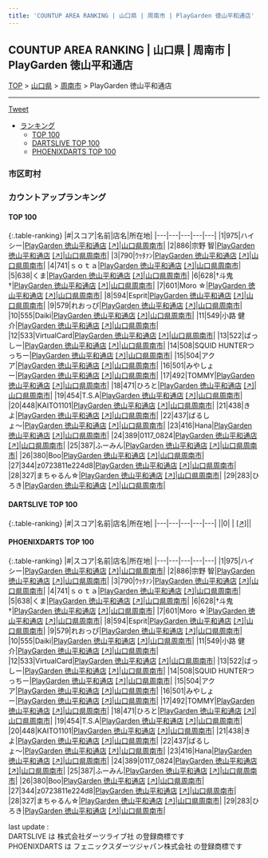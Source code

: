```yaml
---
title: 'COUNTUP AREA RANKING | 山口県 | 周南市 | PlayGarden 徳山平和通店'
---
```

## COUNTUP AREA RANKING | 山口県 | 周南市 | PlayGarden 徳山平和通店

[TOP](/darts/rank/) > [山口県](/darts/rank/山口県/) > [周南市](/darts/rank/山口県/周南市/) > PlayGarden 徳山平和通店

___

<a href="https://twitter.com/share?ref_src=twsrc%5Etfw" data-text="COUNTUP AREA RANKING | 山口県周南市PlayGarden 徳山平和通店" class="twitter-share-button" data-hashtags="DARTSLIVE,PHOENIXDARTS,darts,ダーツ" data-show-count="false">Tweet</a>

* [ランキング](#カウントアップランキング)
    * [TOP 100](#top-100)
    * [DARTSLIVE TOP 100](#dartslive-top-100)
    * [PHOENIXDARTS TOP 100](#phoenixdarts-top-100)

### 市区町村

<ul>

</ul>

### カウントアップランキング

#### TOP 100



{:.table-ranking}
|#|スコア|名前|店名|所在地|
|---|---|---|---|---|
|1|975|<span class="rank-name-pd">ハイシー</span>|<a href="/darts/rank/shops/83461.html">PlayGarden 徳山平和通店</a> <a href="https://vs.phoenixdarts.com/jp/shop/shopDetailInfo/s_83461?s_seq=83461">[↗]</a>|<a href="/darts/rank/山口県/周南市">山口県周南市</a>|
|2|886|<span class="rank-name-pd"><span class="pro-icon-pd"></span>宗野 智</span>|<a href="/darts/rank/shops/83461.html">PlayGarden 徳山平和通店</a> <a href="https://vs.phoenixdarts.com/jp/shop/shopDetailInfo/s_83461?s_seq=83461">[↗]</a>|<a href="/darts/rank/山口県/周南市">山口県周南市</a>|
|3|790|<span class="rank-name-pd">ｳｩﾀｧﾝ</span>|<a href="/darts/rank/shops/83461.html">PlayGarden 徳山平和通店</a> <a href="https://vs.phoenixdarts.com/jp/shop/shopDetailInfo/s_83461?s_seq=83461">[↗]</a>|<a href="/darts/rank/山口県/周南市">山口県周南市</a>|
|4|741|<span class="rank-name-pd">ｓｏｔａ</span>|<a href="/darts/rank/shops/83461.html">PlayGarden 徳山平和通店</a> <a href="https://vs.phoenixdarts.com/jp/shop/shopDetailInfo/s_83461?s_seq=83461">[↗]</a>|<a href="/darts/rank/山口県/周南市">山口県周南市</a>|
|5|638|<span class="rank-name-pd">くま</span>|<a href="/darts/rank/shops/83461.html">PlayGarden 徳山平和通店</a> <a href="https://vs.phoenixdarts.com/jp/shop/shopDetailInfo/s_83461?s_seq=83461">[↗]</a>|<a href="/darts/rank/山口県/周南市">山口県周南市</a>|
|6|628|<span class="rank-name-pd">†斗鬼†</span>|<a href="/darts/rank/shops/83461.html">PlayGarden 徳山平和通店</a> <a href="https://vs.phoenixdarts.com/jp/shop/shopDetailInfo/s_83461?s_seq=83461">[↗]</a>|<a href="/darts/rank/山口県/周南市">山口県周南市</a>|
|7|601|<span class="rank-name-pd">Moro ☆</span>|<a href="/darts/rank/shops/83461.html">PlayGarden 徳山平和通店</a> <a href="https://vs.phoenixdarts.com/jp/shop/shopDetailInfo/s_83461?s_seq=83461">[↗]</a>|<a href="/darts/rank/山口県/周南市">山口県周南市</a>|
|8|594|<span class="rank-name-pd">Esprit</span>|<a href="/darts/rank/shops/83461.html">PlayGarden 徳山平和通店</a> <a href="https://vs.phoenixdarts.com/jp/shop/shopDetailInfo/s_83461?s_seq=83461">[↗]</a>|<a href="/darts/rank/山口県/周南市">山口県周南市</a>|
|9|579|<span class="rank-name-pd">れおっぴ</span>|<a href="/darts/rank/shops/83461.html">PlayGarden 徳山平和通店</a> <a href="https://vs.phoenixdarts.com/jp/shop/shopDetailInfo/s_83461?s_seq=83461">[↗]</a>|<a href="/darts/rank/山口県/周南市">山口県周南市</a>|
|10|555|<span class="rank-name-pd">Daiki</span>|<a href="/darts/rank/shops/83461.html">PlayGarden 徳山平和通店</a> <a href="https://vs.phoenixdarts.com/jp/shop/shopDetailInfo/s_83461?s_seq=83461">[↗]</a>|<a href="/darts/rank/山口県/周南市">山口県周南市</a>|
|11|549|<span class="rank-name-pd">小路 健介</span>|<a href="/darts/rank/shops/83461.html">PlayGarden 徳山平和通店</a> <a href="https://vs.phoenixdarts.com/jp/shop/shopDetailInfo/s_83461?s_seq=83461">[↗]</a>|<a href="/darts/rank/山口県/周南市">山口県周南市</a>|
|12|533|<span class="rank-name-pd">VirtualCard</span>|<a href="/darts/rank/shops/83461.html">PlayGarden 徳山平和通店</a> <a href="https://vs.phoenixdarts.com/jp/shop/shopDetailInfo/s_83461?s_seq=83461">[↗]</a>|<a href="/darts/rank/山口県/周南市">山口県周南市</a>|
|13|522|<span class="rank-name-pd">ばっしー</span>|<a href="/darts/rank/shops/83461.html">PlayGarden 徳山平和通店</a> <a href="https://vs.phoenixdarts.com/jp/shop/shopDetailInfo/s_83461?s_seq=83461">[↗]</a>|<a href="/darts/rank/山口県/周南市">山口県周南市</a>|
|14|508|<span class="rank-name-pd">SQUID HUNTERつっちー</span>|<a href="/darts/rank/shops/83461.html">PlayGarden 徳山平和通店</a> <a href="https://vs.phoenixdarts.com/jp/shop/shopDetailInfo/s_83461?s_seq=83461">[↗]</a>|<a href="/darts/rank/山口県/周南市">山口県周南市</a>|
|15|504|<span class="rank-name-pd">アクア</span>|<a href="/darts/rank/shops/83461.html">PlayGarden 徳山平和通店</a> <a href="https://vs.phoenixdarts.com/jp/shop/shopDetailInfo/s_83461?s_seq=83461">[↗]</a>|<a href="/darts/rank/山口県/周南市">山口県周南市</a>|
|16|501|<span class="rank-name-pd">みやしょー</span>|<a href="/darts/rank/shops/83461.html">PlayGarden 徳山平和通店</a> <a href="https://vs.phoenixdarts.com/jp/shop/shopDetailInfo/s_83461?s_seq=83461">[↗]</a>|<a href="/darts/rank/山口県/周南市">山口県周南市</a>|
|17|492|<span class="rank-name-pd">TOMMY</span>|<a href="/darts/rank/shops/83461.html">PlayGarden 徳山平和通店</a> <a href="https://vs.phoenixdarts.com/jp/shop/shopDetailInfo/s_83461?s_seq=83461">[↗]</a>|<a href="/darts/rank/山口県/周南市">山口県周南市</a>|
|18|471|<span class="rank-name-pd">ひろと</span>|<a href="/darts/rank/shops/83461.html">PlayGarden 徳山平和通店</a> <a href="https://vs.phoenixdarts.com/jp/shop/shopDetailInfo/s_83461?s_seq=83461">[↗]</a>|<a href="/darts/rank/山口県/周南市">山口県周南市</a>|
|19|454|<span class="rank-name-pd">T.S.A</span>|<a href="/darts/rank/shops/83461.html">PlayGarden 徳山平和通店</a> <a href="https://vs.phoenixdarts.com/jp/shop/shopDetailInfo/s_83461?s_seq=83461">[↗]</a>|<a href="/darts/rank/山口県/周南市">山口県周南市</a>|
|20|448|<span class="rank-name-pd">KAITO1101</span>|<a href="/darts/rank/shops/83461.html">PlayGarden 徳山平和通店</a> <a href="https://vs.phoenixdarts.com/jp/shop/shopDetailInfo/s_83461?s_seq=83461">[↗]</a>|<a href="/darts/rank/山口県/周南市">山口県周南市</a>|
|21|438|<span class="rank-name-pd">きよ</span>|<a href="/darts/rank/shops/83461.html">PlayGarden 徳山平和通店</a> <a href="https://vs.phoenixdarts.com/jp/shop/shopDetailInfo/s_83461?s_seq=83461">[↗]</a>|<a href="/darts/rank/山口県/周南市">山口県周南市</a>|
|22|437|<span class="rank-name-pd">ばるしょ〜</span>|<a href="/darts/rank/shops/83461.html">PlayGarden 徳山平和通店</a> <a href="https://vs.phoenixdarts.com/jp/shop/shopDetailInfo/s_83461?s_seq=83461">[↗]</a>|<a href="/darts/rank/山口県/周南市">山口県周南市</a>|
|23|416|<span class="rank-name-pd">Hana</span>|<a href="/darts/rank/shops/83461.html">PlayGarden 徳山平和通店</a> <a href="https://vs.phoenixdarts.com/jp/shop/shopDetailInfo/s_83461?s_seq=83461">[↗]</a>|<a href="/darts/rank/山口県/周南市">山口県周南市</a>|
|24|389|<span class="rank-name-pd">0117_0824</span>|<a href="/darts/rank/shops/83461.html">PlayGarden 徳山平和通店</a> <a href="https://vs.phoenixdarts.com/jp/shop/shopDetailInfo/s_83461?s_seq=83461">[↗]</a>|<a href="/darts/rank/山口県/周南市">山口県周南市</a>|
|25|387|<span class="rank-name-pd">ふーみん</span>|<a href="/darts/rank/shops/83461.html">PlayGarden 徳山平和通店</a> <a href="https://vs.phoenixdarts.com/jp/shop/shopDetailInfo/s_83461?s_seq=83461">[↗]</a>|<a href="/darts/rank/山口県/周南市">山口県周南市</a>|
|26|380|<span class="rank-name-pd">Boo</span>|<a href="/darts/rank/shops/83461.html">PlayGarden 徳山平和通店</a> <a href="https://vs.phoenixdarts.com/jp/shop/shopDetailInfo/s_83461?s_seq=83461">[↗]</a>|<a href="/darts/rank/山口県/周南市">山口県周南市</a>|
|27|344|<span class="rank-name-pd">z0723811e224d8</span>|<a href="/darts/rank/shops/83461.html">PlayGarden 徳山平和通店</a> <a href="https://vs.phoenixdarts.com/jp/shop/shopDetailInfo/s_83461?s_seq=83461">[↗]</a>|<a href="/darts/rank/山口県/周南市">山口県周南市</a>|
|28|327|<span class="rank-name-pd">まちゃるん☆</span>|<a href="/darts/rank/shops/83461.html">PlayGarden 徳山平和通店</a> <a href="https://vs.phoenixdarts.com/jp/shop/shopDetailInfo/s_83461?s_seq=83461">[↗]</a>|<a href="/darts/rank/山口県/周南市">山口県周南市</a>|
|29|283|<span class="rank-name-pd">ひろき</span>|<a href="/darts/rank/shops/83461.html">PlayGarden 徳山平和通店</a> <a href="https://vs.phoenixdarts.com/jp/shop/shopDetailInfo/s_83461?s_seq=83461">[↗]</a>|<a href="/darts/rank/山口県/周南市">山口県周南市</a>|


#### DARTSLIVE TOP 100



{:.table-ranking}
|#|スコア|名前|店名|所在地|
|---|---|---|---|---|
||0|<span class="rank-name-dl"> </span>|<a href="/darts/rank/shops/.html"></a> <a href="">[↗]</a>|<a href="/darts/rank//"></a>|


#### PHOENIXDARTS TOP 100



{:.table-ranking}
|#|スコア|名前|店名|所在地|
|---|---|---|---|---|
|1|975|<span class="rank-name-pd">ハイシー</span>|<a href="/darts/rank/shops/83461.html">PlayGarden 徳山平和通店</a> <a href="https://vs.phoenixdarts.com/jp/shop/shopDetailInfo/s_83461?s_seq=83461">[↗]</a>|<a href="/darts/rank/山口県/周南市">山口県周南市</a>|
|2|886|<span class="rank-name-pd"><span class="pro-icon-pd"></span>宗野 智</span>|<a href="/darts/rank/shops/83461.html">PlayGarden 徳山平和通店</a> <a href="https://vs.phoenixdarts.com/jp/shop/shopDetailInfo/s_83461?s_seq=83461">[↗]</a>|<a href="/darts/rank/山口県/周南市">山口県周南市</a>|
|3|790|<span class="rank-name-pd">ｳｩﾀｧﾝ</span>|<a href="/darts/rank/shops/83461.html">PlayGarden 徳山平和通店</a> <a href="https://vs.phoenixdarts.com/jp/shop/shopDetailInfo/s_83461?s_seq=83461">[↗]</a>|<a href="/darts/rank/山口県/周南市">山口県周南市</a>|
|4|741|<span class="rank-name-pd">ｓｏｔａ</span>|<a href="/darts/rank/shops/83461.html">PlayGarden 徳山平和通店</a> <a href="https://vs.phoenixdarts.com/jp/shop/shopDetailInfo/s_83461?s_seq=83461">[↗]</a>|<a href="/darts/rank/山口県/周南市">山口県周南市</a>|
|5|638|<span class="rank-name-pd">くま</span>|<a href="/darts/rank/shops/83461.html">PlayGarden 徳山平和通店</a> <a href="https://vs.phoenixdarts.com/jp/shop/shopDetailInfo/s_83461?s_seq=83461">[↗]</a>|<a href="/darts/rank/山口県/周南市">山口県周南市</a>|
|6|628|<span class="rank-name-pd">†斗鬼†</span>|<a href="/darts/rank/shops/83461.html">PlayGarden 徳山平和通店</a> <a href="https://vs.phoenixdarts.com/jp/shop/shopDetailInfo/s_83461?s_seq=83461">[↗]</a>|<a href="/darts/rank/山口県/周南市">山口県周南市</a>|
|7|601|<span class="rank-name-pd">Moro ☆</span>|<a href="/darts/rank/shops/83461.html">PlayGarden 徳山平和通店</a> <a href="https://vs.phoenixdarts.com/jp/shop/shopDetailInfo/s_83461?s_seq=83461">[↗]</a>|<a href="/darts/rank/山口県/周南市">山口県周南市</a>|
|8|594|<span class="rank-name-pd">Esprit</span>|<a href="/darts/rank/shops/83461.html">PlayGarden 徳山平和通店</a> <a href="https://vs.phoenixdarts.com/jp/shop/shopDetailInfo/s_83461?s_seq=83461">[↗]</a>|<a href="/darts/rank/山口県/周南市">山口県周南市</a>|
|9|579|<span class="rank-name-pd">れおっぴ</span>|<a href="/darts/rank/shops/83461.html">PlayGarden 徳山平和通店</a> <a href="https://vs.phoenixdarts.com/jp/shop/shopDetailInfo/s_83461?s_seq=83461">[↗]</a>|<a href="/darts/rank/山口県/周南市">山口県周南市</a>|
|10|555|<span class="rank-name-pd">Daiki</span>|<a href="/darts/rank/shops/83461.html">PlayGarden 徳山平和通店</a> <a href="https://vs.phoenixdarts.com/jp/shop/shopDetailInfo/s_83461?s_seq=83461">[↗]</a>|<a href="/darts/rank/山口県/周南市">山口県周南市</a>|
|11|549|<span class="rank-name-pd">小路 健介</span>|<a href="/darts/rank/shops/83461.html">PlayGarden 徳山平和通店</a> <a href="https://vs.phoenixdarts.com/jp/shop/shopDetailInfo/s_83461?s_seq=83461">[↗]</a>|<a href="/darts/rank/山口県/周南市">山口県周南市</a>|
|12|533|<span class="rank-name-pd">VirtualCard</span>|<a href="/darts/rank/shops/83461.html">PlayGarden 徳山平和通店</a> <a href="https://vs.phoenixdarts.com/jp/shop/shopDetailInfo/s_83461?s_seq=83461">[↗]</a>|<a href="/darts/rank/山口県/周南市">山口県周南市</a>|
|13|522|<span class="rank-name-pd">ばっしー</span>|<a href="/darts/rank/shops/83461.html">PlayGarden 徳山平和通店</a> <a href="https://vs.phoenixdarts.com/jp/shop/shopDetailInfo/s_83461?s_seq=83461">[↗]</a>|<a href="/darts/rank/山口県/周南市">山口県周南市</a>|
|14|508|<span class="rank-name-pd">SQUID HUNTERつっちー</span>|<a href="/darts/rank/shops/83461.html">PlayGarden 徳山平和通店</a> <a href="https://vs.phoenixdarts.com/jp/shop/shopDetailInfo/s_83461?s_seq=83461">[↗]</a>|<a href="/darts/rank/山口県/周南市">山口県周南市</a>|
|15|504|<span class="rank-name-pd">アクア</span>|<a href="/darts/rank/shops/83461.html">PlayGarden 徳山平和通店</a> <a href="https://vs.phoenixdarts.com/jp/shop/shopDetailInfo/s_83461?s_seq=83461">[↗]</a>|<a href="/darts/rank/山口県/周南市">山口県周南市</a>|
|16|501|<span class="rank-name-pd">みやしょー</span>|<a href="/darts/rank/shops/83461.html">PlayGarden 徳山平和通店</a> <a href="https://vs.phoenixdarts.com/jp/shop/shopDetailInfo/s_83461?s_seq=83461">[↗]</a>|<a href="/darts/rank/山口県/周南市">山口県周南市</a>|
|17|492|<span class="rank-name-pd">TOMMY</span>|<a href="/darts/rank/shops/83461.html">PlayGarden 徳山平和通店</a> <a href="https://vs.phoenixdarts.com/jp/shop/shopDetailInfo/s_83461?s_seq=83461">[↗]</a>|<a href="/darts/rank/山口県/周南市">山口県周南市</a>|
|18|471|<span class="rank-name-pd">ひろと</span>|<a href="/darts/rank/shops/83461.html">PlayGarden 徳山平和通店</a> <a href="https://vs.phoenixdarts.com/jp/shop/shopDetailInfo/s_83461?s_seq=83461">[↗]</a>|<a href="/darts/rank/山口県/周南市">山口県周南市</a>|
|19|454|<span class="rank-name-pd">T.S.A</span>|<a href="/darts/rank/shops/83461.html">PlayGarden 徳山平和通店</a> <a href="https://vs.phoenixdarts.com/jp/shop/shopDetailInfo/s_83461?s_seq=83461">[↗]</a>|<a href="/darts/rank/山口県/周南市">山口県周南市</a>|
|20|448|<span class="rank-name-pd">KAITO1101</span>|<a href="/darts/rank/shops/83461.html">PlayGarden 徳山平和通店</a> <a href="https://vs.phoenixdarts.com/jp/shop/shopDetailInfo/s_83461?s_seq=83461">[↗]</a>|<a href="/darts/rank/山口県/周南市">山口県周南市</a>|
|21|438|<span class="rank-name-pd">きよ</span>|<a href="/darts/rank/shops/83461.html">PlayGarden 徳山平和通店</a> <a href="https://vs.phoenixdarts.com/jp/shop/shopDetailInfo/s_83461?s_seq=83461">[↗]</a>|<a href="/darts/rank/山口県/周南市">山口県周南市</a>|
|22|437|<span class="rank-name-pd">ばるしょ〜</span>|<a href="/darts/rank/shops/83461.html">PlayGarden 徳山平和通店</a> <a href="https://vs.phoenixdarts.com/jp/shop/shopDetailInfo/s_83461?s_seq=83461">[↗]</a>|<a href="/darts/rank/山口県/周南市">山口県周南市</a>|
|23|416|<span class="rank-name-pd">Hana</span>|<a href="/darts/rank/shops/83461.html">PlayGarden 徳山平和通店</a> <a href="https://vs.phoenixdarts.com/jp/shop/shopDetailInfo/s_83461?s_seq=83461">[↗]</a>|<a href="/darts/rank/山口県/周南市">山口県周南市</a>|
|24|389|<span class="rank-name-pd">0117_0824</span>|<a href="/darts/rank/shops/83461.html">PlayGarden 徳山平和通店</a> <a href="https://vs.phoenixdarts.com/jp/shop/shopDetailInfo/s_83461?s_seq=83461">[↗]</a>|<a href="/darts/rank/山口県/周南市">山口県周南市</a>|
|25|387|<span class="rank-name-pd">ふーみん</span>|<a href="/darts/rank/shops/83461.html">PlayGarden 徳山平和通店</a> <a href="https://vs.phoenixdarts.com/jp/shop/shopDetailInfo/s_83461?s_seq=83461">[↗]</a>|<a href="/darts/rank/山口県/周南市">山口県周南市</a>|
|26|380|<span class="rank-name-pd">Boo</span>|<a href="/darts/rank/shops/83461.html">PlayGarden 徳山平和通店</a> <a href="https://vs.phoenixdarts.com/jp/shop/shopDetailInfo/s_83461?s_seq=83461">[↗]</a>|<a href="/darts/rank/山口県/周南市">山口県周南市</a>|
|27|344|<span class="rank-name-pd">z0723811e224d8</span>|<a href="/darts/rank/shops/83461.html">PlayGarden 徳山平和通店</a> <a href="https://vs.phoenixdarts.com/jp/shop/shopDetailInfo/s_83461?s_seq=83461">[↗]</a>|<a href="/darts/rank/山口県/周南市">山口県周南市</a>|
|28|327|<span class="rank-name-pd">まちゃるん☆</span>|<a href="/darts/rank/shops/83461.html">PlayGarden 徳山平和通店</a> <a href="https://vs.phoenixdarts.com/jp/shop/shopDetailInfo/s_83461?s_seq=83461">[↗]</a>|<a href="/darts/rank/山口県/周南市">山口県周南市</a>|
|29|283|<span class="rank-name-pd">ひろき</span>|<a href="/darts/rank/shops/83461.html">PlayGarden 徳山平和通店</a> <a href="https://vs.phoenixdarts.com/jp/shop/shopDetailInfo/s_83461?s_seq=83461">[↗]</a>|<a href="/darts/rank/山口県/周南市">山口県周南市</a>|


<div class="footer border-top border-gray-light mt-5 pt-3 text-right text-gray">
    last update : <span style="font-weight: italic" id="foot_last_modified"></span><br />
    DARTSLIVE は 株式会社ダーツライブ社 の登録商標です<br />
    PHOENIXDARTS は フェニックスダーツジャパン株式会社 の登録商標です<br />
</div>

<script src="https://cdnjs.cloudflare.com/ajax/libs/jquery.tablesorter/2.31.3/js/jquery.tablesorter.min.js" integrity="sha512-qzgd5cYSZcosqpzpn7zF2ZId8f/8CHmFKZ8j7mU4OUXTNRd5g+ZHBPsgKEwoqxCtdQvExE5LprwwPAgoicguNg==" crossorigin="anonymous" referrerpolicy="no-referrer"></script>
<link rel="stylesheet" href="https://cdnjs.cloudflare.com/ajax/libs/jquery.tablesorter/2.31.3/css/theme.default.min.css" integrity="sha512-wghhOJkjQX0Lh3NSWvNKeZ0ZpNn+SPVXX1Qyc9OCaogADktxrBiBdKGDoqVUOyhStvMBmJQ8ZdMHiR3wuEq8+w==" crossorigin="anonymous" referrerpolicy="no-referrer" />
<script>
$(function() {
    $(".table-ranking").tablesorter({sortList:[[0, 0]]});
    $("#foot_last_modified").text(formatDate(new Date(document.lastModified), 'yyyy-MM-dd HH:mm:ss'));
});
</script>

<script async src="https://platform.twitter.com/widgets.js" charset="utf-8"></script>